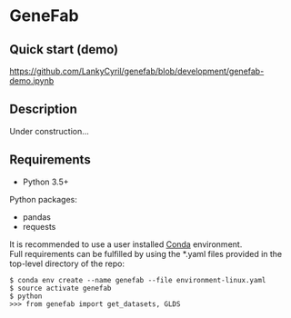 # GeneFab

## Quick start (demo)

https://github.com/LankyCyril/genefab/blob/development/genefab-demo.ipynb

## Description

Under construction...

## Requirements

* Python 3.5+

Python packages:
* pandas
* requests

It is recommended to use a user installed
[Conda](https://www.anaconda.com/download/) environment.  
Full requirements can be fulfilled by using the \*.yaml files provided in the
top-level directory of the repo:

```
$ conda env create --name genefab --file environment-linux.yaml
$ source activate genefab
$ python
>>> from genefab import get_datasets, GLDS
```

